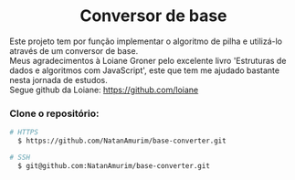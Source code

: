 <div align="center">
    <h1>Conversor de base</h1>
</div>

<div align="left">

Este projeto tem por função implementar o algoritmo de pilha e utilizá-lo através de um conversor de base. </br>
Meus agradecimentos à Loiane Groner pelo excelente livro 'Estruturas de dados e algoritmos com JavaScript', este que tem me ajudado bastante nesta jornada de estudos.</br>
Segue github da Loiane: https://github.com/loiane 
</div>


### Clone o repositório:

```sh
# HTTPS
  $ https://github.com/NatanAmurim/base-converter.git
```

```sh
# SSH
  $ git@github.com:NatanAmurim/base-converter.git
```
 
